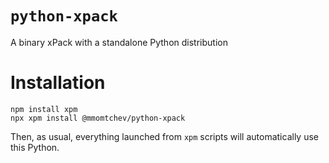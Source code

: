 # `python-xpack`

A binary xPack with a standalone Python distribution

# Installation

```shell
npm install xpm
npx xpm install @mmomtchev/python-xpack
```

Then, as usual, everything launched from `xpm` scripts will automatically use this Python.
